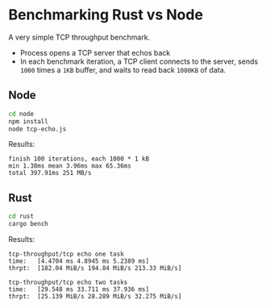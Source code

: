# Benchmarking Rust vs Node

A very simple TCP throughput benchmark.
* Process opens a TCP server that echos back
* In each benchmark iteration, a TCP client connects to the server, sends `1000` times a `1KB` buffer, and waits to read back `1000KB` of data.


## Node

```bash
cd node
npm install
node tcp-echo.js
```

Results:
```
finish 100 iterations, each 1000 * 1 kB
min 1.38ms mean 3.96ms max 65.36ms
total 397.91ms 251 MB/s
```

## Rust

```bash
cd rust
cargo bench
```

Results:
```
tcp-throughput/tcp echo one task
time:   [4.4704 ms 4.8945 ms 5.2389 ms]
thrpt:  [182.04 MiB/s 194.84 MiB/s 213.33 MiB/s]

tcp-throughput/tcp echo two tasks
time:   [29.548 ms 33.711 ms 37.936 ms]
thrpt:  [25.139 MiB/s 28.289 MiB/s 32.275 MiB/s]


```

